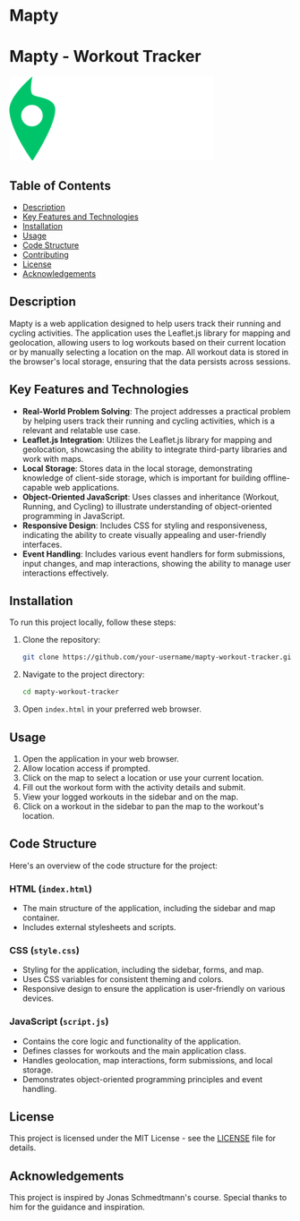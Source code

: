 # Mapty
# Mapty - Workout Tracker

![Mapty Logo](./logo.png)

## Table of Contents
- [Description](#description)
- [Key Features and Technologies](#key-features-and-technologies)
- [Installation](#installation)
- [Usage](#usage)
- [Code Structure](#code-structure)
- [Contributing](#contributing)
- [License](#license)
- [Acknowledgements](#acknowledgements)

## Description
Mapty is a web application designed to help users track their running and cycling activities. The application uses the Leaflet.js library for mapping and geolocation, allowing users to log workouts based on their current location or by manually selecting a location on the map. All workout data is stored in the browser's local storage, ensuring that the data persists across sessions.

## Key Features and Technologies
- **Real-World Problem Solving**: The project addresses a practical problem by helping users track their running and cycling activities, which is a relevant and relatable use case.
- **Leaflet.js Integration**: Utilizes the Leaflet.js library for mapping and geolocation, showcasing the ability to integrate third-party libraries and work with maps.
- **Local Storage**: Stores data in the local storage, demonstrating knowledge of client-side storage, which is important for building offline-capable web applications.
- **Object-Oriented JavaScript**: Uses classes and inheritance (Workout, Running, and Cycling) to illustrate understanding of object-oriented programming in JavaScript.
- **Responsive Design**: Includes CSS for styling and responsiveness, indicating the ability to create visually appealing and user-friendly interfaces.
- **Event Handling**: Includes various event handlers for form submissions, input changes, and map interactions, showing the ability to manage user interactions effectively.

## Installation
To run this project locally, follow these steps:

1. Clone the repository:
    ```bash
    git clone https://github.com/your-username/mapty-workout-tracker.git
    ```

2. Navigate to the project directory:
    ```bash
    cd mapty-workout-tracker
    ```

3. Open `index.html` in your preferred web browser.

## Usage
1. Open the application in your web browser.
2. Allow location access if prompted.
3. Click on the map to select a location or use your current location.
4. Fill out the workout form with the activity details and submit.
5. View your logged workouts in the sidebar and on the map.
6. Click on a workout in the sidebar to pan the map to the workout's location.

## Code Structure
Here's an overview of the code structure for the project:

### HTML (`index.html`)
- The main structure of the application, including the sidebar and map container.
- Includes external stylesheets and scripts.

### CSS (`style.css`)
- Styling for the application, including the sidebar, forms, and map.
- Uses CSS variables for consistent theming and colors.
- Responsive design to ensure the application is user-friendly on various devices.

### JavaScript (`script.js`)
- Contains the core logic and functionality of the application.
- Defines classes for workouts and the main application class.
- Handles geolocation, map interactions, form submissions, and local storage.
- Demonstrates object-oriented programming principles and event handling.

## License
This project is licensed under the MIT License - see the [LICENSE](LICENSE) file for details.

## Acknowledgements
This project is inspired by Jonas Schmedtmann's course. Special thanks to him for the guidance and inspiration.
